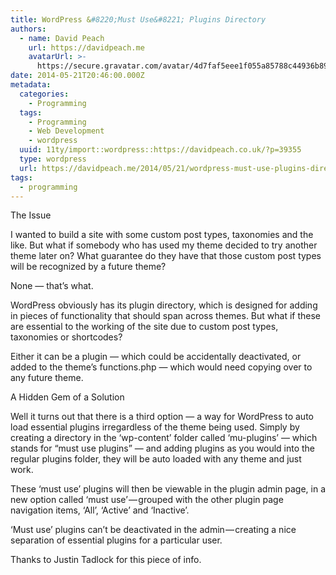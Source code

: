 ```yaml
---
title: WordPress &#8220;Must Use&#8221; Plugins Directory
authors:
  - name: David Peach
    url: https://davidpeach.me
    avatarUrl: >-
      https://secure.gravatar.com/avatar/4d7faf5eee1f055a85788c44936b8995eaab6dfb004e7854ec747ccb272e91ee?s=96&d=mm&r=g
date: 2014-05-21T20:46:00.000Z
metadata:
  categories:
    - Programming
  tags:
    - Programming
    - Web Development
    - wordpress
  uuid: 11ty/import::wordpress::https://davidpeach.co.uk/?p=39355
  type: wordpress
  url: https://davidpeach.me/2014/05/21/wordpress-must-use-plugins-directory/
tags:
  - programming
---
```

The Issue

I wanted to build a site with some custom post types, taxonomies and the like. But what if somebody who has used my theme decided to try another theme later on? What guarantee do they have that those custom post types will be recognized by a future theme?

None — that’s what.

WordPress obviously has its plugin directory, which is designed for adding in pieces of functionality that should span across themes. But what if these are essential to the working of the site due to custom post types, taxonomies or shortcodes?

Either it can be a plugin — which could be accidentally deactivated, or added to the theme’s functions.php — which would need copying over to any future theme.

A Hidden Gem of a Solution

Well it turns out that there is a third option — a way for WordPress to auto load essential plugins irregardless of the theme being used. Simply by creating a directory in the ‘wp-content’ folder called ‘mu-plugins’ — which stands for “must use plugins” — and adding plugins as you would into the regular plugins folder, they will be auto loaded with any theme and just work.

These ‘must use’ plugins will then be viewable in the plugin admin page, in a new option called ‘must use’ — grouped with the other plugin page navigation items, ‘All’, ‘Active’ and ‘Inactive’.

‘Must use’ plugins can’t be deactivated in the admin — creating a nice separation of essential plugins for a particular user.

Thanks to Justin Tadlock for this piece of info.